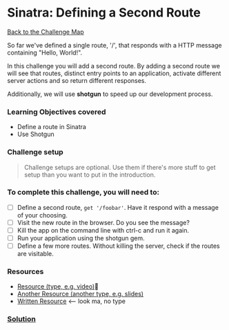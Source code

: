 # Sinatra: Defining a Second Route

[Back to the Challenge Map](00_challenge_map.md)

So far we've defined a single route, '/', that responds with a HTTP message containing "Hello, World!".

In this challenge you will add a second route. By adding a second route we will see that routes, distinct entry points to an application, activate different server actions and so return different responses.

Additionally, we will use **shotgun** to speed up our development process.

### Learning Objectives covered
- Define a route in Sinatra
- Use Shotgun

### Challenge setup

> Challenge setups are optional. Use them if there's more stuff to get setup than you want to put in the introduction.

### To complete this challenge, you will need to:

- [ ] Define a second route, `get '/foobar'`. Have it respond with a message of your choosing.
- [ ] Visit the new route in the browser. Do you see the message?
- [ ] Kill the app on the command line with ctrl-c and run it again.
- [ ] Run your application using the shotgun gem.
- [ ] Define a few more routes. Without killing the server, check if the routes are visitable.

### Resources

- [Resource (type, e.g. video)](https://github.com/makersacademy/course/blob/master/pills/variables.md):pill:
- [Another Resource (another type, e.g. slides)](http://ruby-doc.org/stdlib-2.0.0/libdoc/irb/rdoc/IRB.html)
- [Written Resource](http://sjmog.github.io/posts/502_domain-modelling/) <-- look ma, no type

### [Solution](solutions/????.md)
